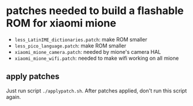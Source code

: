 # patches needed to build a flashable ROM for xiaomi mione

* `less_LatinIME_dictionaries.patch`: make ROM smaller
* `less_pico_language.patch`: make ROM smaller
* `xiaomi_mione_camera.patch`: needed by mione's camera HAL
* `xiaomi_mione_wifi.patch`: needed to make wifi working on all mione


apply patches
-------------

Just run script `./applypatch.sh`.
After patches applied, don't run this script again.


